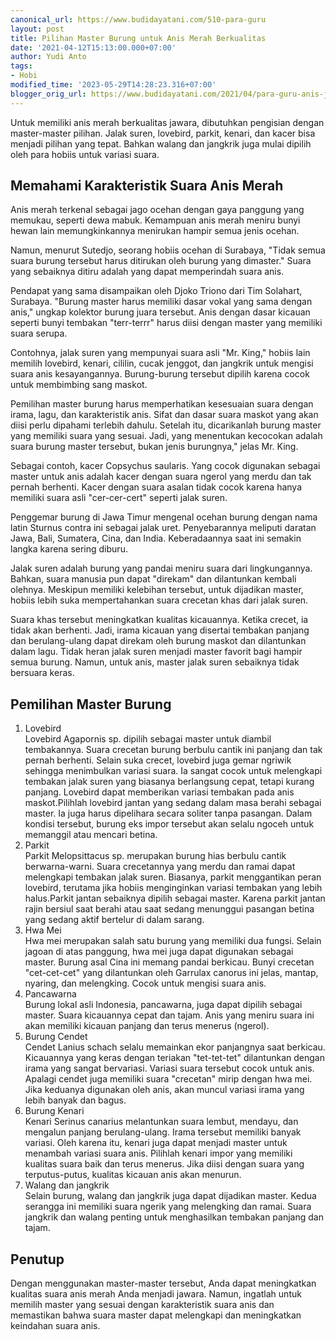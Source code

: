 ```yaml
---
canonical_url: https://www.budidayatani.com/510-para-guru
layout: post
title: Pilihan Master Burung untuk Anis Merah Berkualitas
date: '2021-04-12T15:13:00.000+07:00'
author: Yudi Anto
tags:
- Hobi
modified_time: '2023-05-29T14:28:23.316+07:00'
blogger_orig_url: https://www.budidayatani.com/2021/04/para-guru-anis-jagoan.html
---
```


Untuk memiliki anis merah berkualitas jawara, dibutuhkan pengisian dengan master-master pilihan. Jalak suren, lovebird, parkit, kenari, dan kacer bisa menjadi pilihan yang tepat. Bahkan walang dan jangkrik juga mulai dipilih oleh para hobiis untuk variasi suara.

## Memahami Karakteristik Suara Anis Merah

Anis merah terkenal sebagai jago ocehan dengan gaya panggung yang memukau, seperti dewa mabuk. Kemampuan anis merah meniru bunyi hewan lain memungkinkannya menirukan hampir semua jenis ocehan.

Namun, menurut Sutedjo, seorang hobiis ocehan di Surabaya, "Tidak semua suara burung tersebut harus ditirukan oleh burung yang dimaster." Suara yang sebaiknya ditiru adalah yang dapat memperindah suara anis.

Pendapat yang sama disampaikan oleh Djoko Triono dari Tim Solahart, Surabaya. "Burung master harus memiliki dasar vokal yang sama dengan anis," ungkap kolektor burung juara tersebut. Anis dengan dasar kicauan seperti bunyi tembakan "terr-terrr" harus diisi dengan master yang memiliki suara serupa.

Contohnya, jalak suren yang mempunyai suara asli "Mr. King," hobiis lain memilih lovebird, kenari, cililin, cucak jenggot, dan jangkrik untuk mengisi suara anis kesayangannya. Burung-burung tersebut dipilih karena cocok untuk membimbing sang maskot.

Pemilihan master burung harus memperhatikan kesesuaian suara dengan irama, lagu, dan karakteristik anis. Sifat dan dasar suara maskot yang akan diisi perlu dipahami terlebih dahulu. Setelah itu, dicarikanlah burung master yang memiliki suara yang sesuai. Jadi, yang menentukan kecocokan adalah suara burung master tersebut, bukan jenis burungnya," jelas Mr. King.

Sebagai contoh, kacer Copsychus saularis. Yang cocok digunakan sebagai master untuk anis adalah kacer dengan suara ngerol yang merdu dan tak pernah berhenti. Kacer dengan suara asalan tidak cocok karena hanya memiliki suara asli "cer-cer-cert" seperti jalak suren.

Penggemar burung di Jawa Timur mengenal ocehan burung dengan nama latin Sturnus contra ini sebagai jalak uret. Penyebarannya meliputi daratan Jawa, Bali, Sumatera, Cina, dan India. Keberadaannya saat ini semakin langka karena sering diburu.

Jalak suren adalah burung yang pandai meniru suara dari lingkungannya. Bahkan, suara manusia pun dapat "direkam" dan dilantunkan kembali olehnya. Meskipun memiliki kelebihan tersebut, untuk dijadikan master, hobiis lebih suka mempertahankan suara crecetan khas dari jalak suren.

Suara khas tersebut meningkatkan kualitas kicauannya. Ketika crecet, ia tidak akan berhenti. Jadi, irama kicauan yang disertai tembakan panjang dan berulang-ulang dapat direkam oleh burung maskot dan dilantunkan dalam lagu. Tidak heran jalak suren menjadi master favorit bagi hampir semua burung. Namun, untuk anis, master jalak suren sebaiknya tidak bersuara keras.

## Pemilihan Master Burung

1. Lovebird  
Lovebird Agapornis sp. dipilih sebagai master untuk diambil tembakannya. Suara crecetan burung berbulu cantik ini panjang dan tak pernah berhenti. Selain suka crecet, lovebird juga gemar ngriwik sehingga menimbulkan variasi suara. Ia sangat cocok untuk melengkapi tembakan jalak suren yang biasanya berlangsung cepat, tetapi kurang panjang. Lovebird dapat memberikan variasi tembakan pada anis maskot.Pilihlah lovebird jantan yang sedang dalam masa berahi sebagai master. Ia juga harus dipelihara secara soliter tanpa pasangan. Dalam kondisi tersebut, burung eks impor tersebut akan selalu ngoceh untuk memanggil atau mencari betina.
2. Parkit  
Parkit Melopsittacus sp. merupakan burung hias berbulu cantik berwarna-warni. Suara crecetannya yang merdu dan ramai dapat melengkapi tembakan jalak suren. Biasanya, parkit menggantikan peran lovebird, terutama jika hobiis menginginkan variasi tembakan yang lebih halus.Parkit jantan sebaiknya dipilih sebagai master. Karena parkit jantan rajin bersiul saat berahi atau saat sedang menunggui pasangan betina yang sedang aktif bertelur di dalam sarang.
3. Hwa Mei  
Hwa mei merupakan salah satu burung yang memiliki dua fungsi. Selain jagoan di atas panggung, hwa mei juga dapat digunakan sebagai master. Burung asal Cina ini memang pandai berkicau. Bunyi crecetan "cet-cet-cet" yang dilantunkan oleh Garrulax canorus ini jelas, mantap, nyaring, dan melengking. Cocok untuk mengisi suara anis.
4. Pancawarna  
Burung lokal asli Indonesia, pancawarna, juga dapat dipilih sebagai master. Suara kicauannya cepat dan tajam. Anis yang meniru suara ini akan memiliki kicauan panjang dan terus menerus (ngerol).
5. Burung Cendet  
Cendet Lanius schach selalu memainkan ekor panjangnya saat berkicau. Kicauannya yang keras dengan teriakan "tet-tet-tet" dilantunkan dengan irama yang sangat bervariasi. Variasi suara tersebut cocok untuk anis. Apalagi cendet juga memiliki suara "crecetan" mirip dengan hwa mei. Jika keduanya digunakan oleh anis, akan muncul variasi irama yang lebih banyak dan bagus.
6. Burung Kenari  
Kenari Serinus canarius melantunkan suara lembut, mendayu, dan mengalun panjang berulang-ulang. Irama tersebut memiliki banyak variasi. Oleh karena itu, kenari juga dapat menjadi master untuk menambah variasi suara anis. Pilihlah kenari impor yang memiliki kualitas suara baik dan terus menerus. Jika diisi dengan suara yang terputus-putus, kualitas kicauan anis akan menurun.
7. Walang dan jangkrik  
Selain burung, walang dan jangkrik juga dapat dijadikan master. Kedua serangga ini memiliki suara ngerik yang melengking dan ramai. Suara jangkrik dan walang penting untuk menghasilkan tembakan panjang dan tajam.

## Penutup

Dengan menggunakan master-master tersebut, Anda dapat meningkatkan kualitas suara anis merah Anda menjadi jawara. Namun, ingatlah untuk memilih master yang sesuai dengan karakteristik suara anis dan memastikan bahwa suara master dapat melengkapi dan meningkatkan keindahan suara anis.

